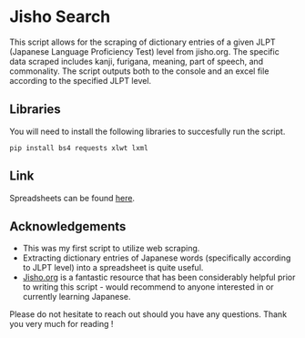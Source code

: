 # Jisho Search

This script allows for the scraping of dictionary entries of a given JLPT (Japanese Language Proficiency Test) level from jisho.org. The specific data scraped includes kanji, furigana, meaning, part of speech, and commonality. The script outputs both to the console and an excel file according to the specified JLPT level.

## Libraries 

You will need to install the following libraries to succesfully run the script.

```
pip install bs4 requests xlwt lxml
```

## Link

Spreadsheets can be found [here](https://drive.google.com/open?id=1BAvCwVEkObtevfx9YwB0gGtDbqpndqsj).

## Acknowledgements

- This was my first script to utilize web scraping.
- Extracting dictionary entries of Japanese words (specifically according to JLPT level) into a spreadsheet is quite useful.
- [Jisho.org](https://jisho.org/) is a fantastic resource that has been considerably helpful prior to writing this script - would recommend to anyone interested in or currently learning Japanese.

Please do not hesitate to reach out should you have any questions. Thank you very much for reading !
